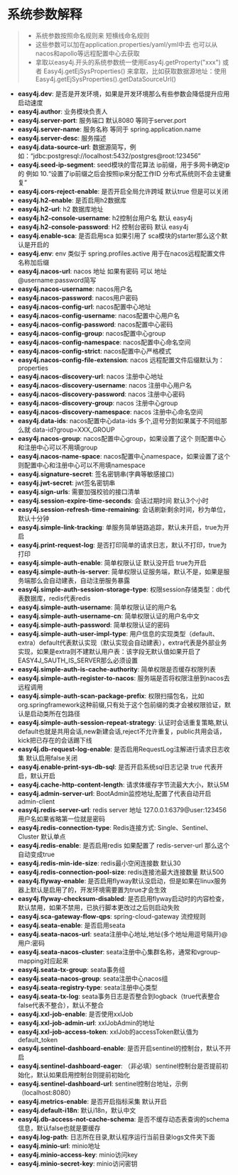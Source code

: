 # 系统参数解释

> - 系统参数按照命名规则来 短横线命名规则
> - 这些参数可以加在application.properties/yaml/yml中去 也可以从nacos和apollo等远程配置中心去获取
> - 拿取以easy4j.开头的系统参数统一使用Easy4j.getProperty("xxx") 或者 Easy4j.getEjSysProperties()
    来拿取，比如获取数据源地址：使用Easy4j.getEjSysProperties().getDataSourceUrl()
>
- **easy4j.dev**: 是否是开发环境，如果是开发环境那么有些参数会降低提升应用启动速度
- **easy4j.author**: 业务模块负责人
- **easy4j.server-port**: 服务端口 默认8080 等同于server.port
- **easy4j.server-name**: 服务名称 等同于 spring.application.name
- **easy4j.server-desc**: 服务描述
- **easy4j.data-source-url**: 数据源简写，例如：“jdbc:postgresql://localhost:5432/postgres@root:123456”
- **easy4j.seed-ip-segment**: seed模块的雪花算法 ip前缀，用于多网卡确定ip的 例如 10.“设置了ip前缀之后会按照ip来分配工作ID 分布式系统则不会主键重复”
- **easy4j.cors-reject-enable**: 是否开启全局允许跨域 默认true 但是可以关闭
- **easy4j.h2-enable**: 是否启用h2数据库
- **easy4j.h2-url**: h2 数据库地址
- **easy4j.h2-console-username**: h2控制台用户名 默认 easy4j
- **easy4j.h2-console-password**: H2 控制台密码 默认 easy4j
- **easy4j.enable-sca**: 是否启用sca 如果引用了 sca模块的starter那么这个默认是开启的
- **easy4j.env**: env 类似于 spring.profiles.active 用于在nacos远程配置文件名称加后缀
- **easy4j.nacos-url**: nacos 地址 如果有密码 可以 地址@username:password简写
- **easy4j.nacos-username**: nacos用户名
- **easy4j.nacos-password**: nacos用户密码
- **easy4j.nacos-config-url**: nacos配置中心地址
- **easy4j.nacos-config-username**: nacos配置中心用户名
- **easy4j.nacos-config-password**: nacos配置中心密码
- **easy4j.nacos-config-group**: nacos配置中心group
- **easy4j.nacos-config-namespace**: nacos配置中心命名空间
- **easy4j.nacos-config-strict**: nacos配置中心严格模式
- **easy4j.nacos-config-file-extension**: nacos 远程配置文件后缀默认为：properties
- **easy4j.nacos-discovery-url**: nacos 注册中心地址
- **easy4j.nacos-discovery-username**: nacos 注册中心用户名
- **easy4j.nacos-discovery-password**: nacos 注册中心密码
- **easy4j.nacos-discovery-group**: nacos 注册中心group
- **easy4j.nacos-discovery-namespace**: nacos 注册中心命名空间
- **easy4j.data-ids**: nacos配置中心data-ids 多个,逗号分割如果属于不同组那么就 data-id?group=XXX_GROUP
- **easy4j.nacos-group**: nacos配置中心group，如果设置了这个 则配置中心和注册中心可以不用填group
- **easy4j.nacos-name-space**: nacos配置中心namespace，如果设置了这个 则配置中心和注册中心可以不用填namespace
- **easy4j.signature-secret**: 签名密钥串(字典等敏感接口)
- **easy4j.jwt-secret**: jwt签名密钥串
- **easy4j.sign-urls**: 需要加强校验的接口清单
- **easy4j.session-expire-time-seconds**: 会话过期时间 默认3个小时
- **easy4j.session-refresh-time-remaining**: 会话刷新剩余时间，秒为单位，默认十分钟
- **easy4j.simple-link-tracking**: 单服务简单链路追踪，默认未开启，true为开启
- **easy4j.print-request-log**: 是否打印简单的请求日志，默认不打印，true为打印
- **easy4j.simple-auth-enable**: 简单权限认证 默认没开启 true为开启
- **easy4j.simple-auth-is-server**: 简单权限认证服务端，默认不是，如果是服务端那么会自动建表，自动注册服务暴露
- **easy4j.simple-auth-session-storage-type**: 权限session存储类型：db代表数据库，redis代表redis
- **easy4j.simple-auth-username**: 简单权限认证的用户名
- **easy4j.simple-auth-username-cn**: 简单权限认证的用户名中文
- **easy4j.simple-auth-password**: 简单权限认证的密码
- **easy4j.simple-auth-user-impl-type**: 用户信息的实现类型（default、extra）default代表默认实现（默认实现会自动建表），extra代表是外部业务实现，如果是extra则不建默认用户表：该字段无默认值如果开启了EASY4J_SAUTH_IS_SERVER那么必须设置
- **easy4j.simple-auth-is-cache-authority**: 简单权限是否缓存权限列表
- **easy4j.simple-auth-register-to-nacos**: 服务端是否将权限注册到nacos去远程调用
- **easy4j.simple-auth-scan-package-prefix**: 权限扫描包名，比如org.springframework这种前缀,只有处于这个包前缀的类才会被权限验证，默认是启动类所在包路径
- **easy4j.simple-auth-session-repeat-strategy**: 认证时会话重复策略,默认default也就是共用会话,new新建会话,reject不允许重复，public共用会话，kick把已存在的会话踢下线
- **easy4j.db-request-log-enable**: 是否启用RequestLog注解进行请求日志收集 默认启用false关闭
- **easy4j.enable-print-sys-db-sql**: 是否开启系统sql日志记录 true 代表开启，默认开启
- **easy4j.cache-http-content-length**: 请求体缓存字节流最大大小，默认5M
- **easy4j.admin-server-url**: BootAdmin监控地址,配置了代表自动开启admin-client
- **easy4j.redis-server-url**: redis server 地址 127.0.0.1:6379@user:123456 用户名如果省略第一位就是密码
- **easy4j.redis-connection-type**: Redis连接方式: Single、Sentinel、Cluster 默认单点
- **easy4j.redis-enable**: 是否启用redis 如果配置了 redis-server-url 那么这个自动变成true
- **easy4j.redis-min-ide-size**: redis最小空闲连接数 默认30
- **easy4j.redis-connection-pool-size**: redis连接池最大连接数量 默认500
- **easy4j.flyway-enable**: 是否启用flyway默认没启动，但是如果在linux服务器上默认是启用了的，开发环境需要置为true才会生效
- **easy4j.flyway-checksum-disabled**: 是否启用flyway启动时的内容检查，默认禁用，如果不禁用，已执行脚本更改过之后则启动失败
- **easy4j.sca-gateway-flow-qps**: spring-cloud-gateway 流控规则
- **easy4j.seata-enable**: 是否启用seata
- **easy4j.seata-nacos-url**: seata注册中心地址,地址(多个地址用逗号隔开)@用户:密码
- **easy4j.seata-nacos-cluster**: seata注册中心集群名称，通常和vgroup-mapping对应起来
- **easy4j.seata-tx-group**: seata事务组
- **easy4j.seata-nacos-group**: seata注册中心nacos组
- **easy4j.seata-registry-type**: seata注册中心类型
- **easy4j.seata-tx-log**: seata事务日志是否整合到logback（true代表整合false代表不整合），默认不整合
- **easy4j.xxl-job-enable**: 是否使用xxlJob
- **easy4j.xxl-job-admin-url**: xxlJobAdmin的地址
- **easy4j.xxl-job-access-token**: xxlJob的accessToken默认值为default_token
- **easy4j.sentinel-dashboard-enable**: 是否开启sentinel的控制台，默认不开启
- **easy4j.sentinel-dashboard-eager**:  （非必填）sentinel控制台是否提前初始化，默认如果启用控制台则提前初始化
- **easy4j.sentinel-dashboard-url**: sentinel控制台地址，示例（localhost:8080）
- **easy4j.metrics-enable**: 是否开启指标采集 默认开启
- **easy4j.default-i18n**: 默认i18n，默认中文
- **easy4j.db-access-not-cache-schema**: 是否不缓存动态表查询的schema信息，默认false也就是要缓存
- **easy4j.log-path**: 日志所在目录,默认程序运行当前目录logs文件夹下面
- **easy4j.minio-url**: minio地址
- **easy4j.minio-access-key**: minio访问key
- **easy4j.minio-secret-key**: minio访问密钥
